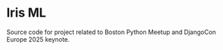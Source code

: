 # Iris ML
Source code for project related to Boston Python Meetup and DjangoCon Europe 2025 keynote.

